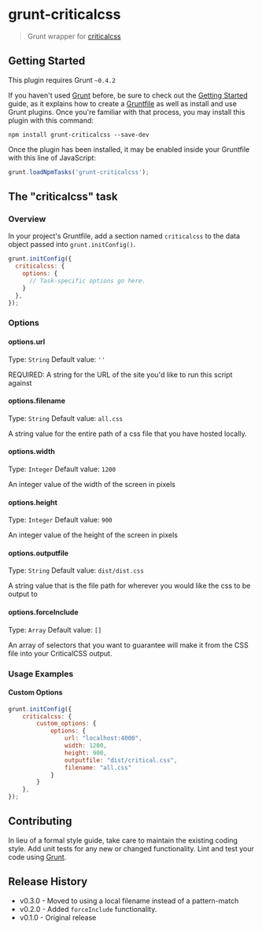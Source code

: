 # grunt-criticalcss

> Grunt wrapper for [criticalcss](https://github.com/filamentgroup/criticalcss)

## Getting Started
This plugin requires Grunt `~0.4.2`

If you haven't used [Grunt](http://gruntjs.com/) before, be sure to check out the [Getting Started](http://gruntjs.com/getting-started) guide, as it explains how to create a [Gruntfile](http://gruntjs.com/sample-gruntfile) as well as install and use Grunt plugins. Once you're familiar with that process, you may install this plugin with this command:

```shell
npm install grunt-criticalcss --save-dev
```

Once the plugin has been installed, it may be enabled inside your Gruntfile with this line of JavaScript:

```js
grunt.loadNpmTasks('grunt-criticalcss');
```

## The "criticalcss" task

### Overview
In your project's Gruntfile, add a section named `criticalcss` to the data object passed into `grunt.initConfig()`.

```js
grunt.initConfig({
  criticalcss: {
    options: {
      // Task-specific options go here.
    }
  },
});
```

### Options

#### options.url
Type: `String`
Default value: `''`

REQUIRED: A string for the URL of the site you'd like to run this script
against

#### options.filename
Type: `String`
Default value: `all.css`

A string value for the entire path of a css file that you have hosted
locally.

#### options.width
Type: `Integer`
Default value: `1200`

An integer value of the width of the screen in pixels 

#### options.height
Type: `Integer`
Default value: `900`

An integer value of the height of the screen in pixels 

#### options.outputfile
Type: `String`
Default value: `dist/dist.css`

A string value that is the file path for wherever you would like the css
to be output to


#### options.forceInclude
Type: `Array`
Default value: `[]`

An array of selectors that you want to guarantee will make it from the CSS
file into your CriticalCSS output.

### Usage Examples

#### Custom Options

```js
grunt.initConfig({
	criticalcss: {
		custom_options: {
			options: {
				url: "localhost:4000",
				width: 1200,
				height: 900,
				outputfile: "dist/critical.css",
				filename: "all.css"
			}
		}
	},
});
```

## Contributing
In lieu of a formal style guide, take care to maintain the existing coding style. Add unit tests for any new or changed functionality. Lint and test your code using [Grunt](http://gruntjs.com/).

## Release History
* v0.3.0 - Moved to using a local filename instead of a pattern-match
* v0.2.0 - Added `forceInclude` functionality.
* v0.1.0 - Original release
